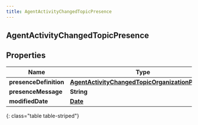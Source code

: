 ```yaml
---
title: AgentActivityChangedTopicPresence
---
```

## AgentActivityChangedTopicPresence


## Properties

| Name | Type | Description | Notes |
| ------------ | ------------- | ------------- | ------------- |
| **presenceDefinition** | <!----><!---->[**AgentActivityChangedTopicOrganizationPresence**](AgentActivityChangedTopicOrganizationPresence.html)<!----> |  |  [optional] |
| **presenceMessage** | <!----><!---->**String**<!----> |  |  [optional] |
| **modifiedDate** | <!----><!---->[**Date**](Date.html)<!----> |  |  [optional] |
{: class="table table-striped"}



